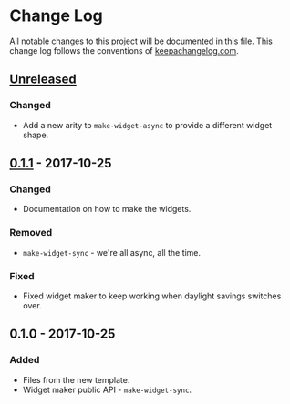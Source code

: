 # Change Log
All notable changes to this project will be documented in this file. This change log follows the conventions of [keepachangelog.com](http://keepachangelog.com/).

## [Unreleased]
### Changed
- Add a new arity to `make-widget-async` to provide a different widget shape.

## [0.1.1] - 2017-10-25
### Changed
- Documentation on how to make the widgets.

### Removed
- `make-widget-sync` - we're all async, all the time.

### Fixed
- Fixed widget maker to keep working when daylight savings switches over.

## 0.1.0 - 2017-10-25
### Added
- Files from the new template.
- Widget maker public API - `make-widget-sync`.

[Unreleased]: https://github.com/your-name/kangfka/compare/0.1.1...HEAD
[0.1.1]: https://github.com/your-name/kangfka/compare/0.1.0...0.1.1
